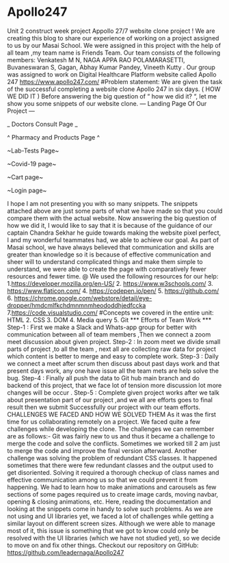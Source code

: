 # Apollo247
Unit 2 construct week project
Appollo 27/7 website clone project !
We are creating this blog to share our experience of working on a project assigned to us by our Masai School. We were assigned in this project with the help of all team ,my team name is Friends Team.
Our team consists of the following members: Venkatesh M N, NAGA APPA RAO POLAMARASETTI, Buvaneswaran S, Gagan, Abhay Kumar Pandey, Vineeth Kutty .
Our group was assigned to work on Digital Healthcare Platform website called Apollo 247 https://www.apollo247.com/
#Problem statement:
We are given the task of the successful completing a website clone Apollo 247 in six days.
( HOW WE DID IT )
Before answering the big question of “ how we did it? “, let me show you some snippets of our website clone.
— Landing Page Of Our Project —

_ Doctors Consult Page _

^ Pharmacy and Products Page ^

~Lab-Tests Page~

~Covid-19 page~

~Cart page~

~Login page~

I hope I am not presenting you with so many snippets. The snippets attached above are just some parts of what we have made so that you could compare them with the actual website.
Now answering the big question of how we did it, I would like to say that it is because of the guidance of our captain Chandra Sekhar he guide towards making the website pixel perfect, I and my wonderful teammates had, we able to achieve our goal. As part of Masai school, we have always believed that communication and skills are greater than knowledge so it is because of effective communication and sheer will to understand complicated things and make them simple to understand, we were able to create the page with comparatively fewer resources and fewer time.
@ We used the following resources for our help:
1.https://developer.mozilla.org/en-US/
2. https://www.w3schools.com/
3. https://www.flaticon.com/
4. https://codepen.io/pen/
5. https://github.com/
6. https://chrome.google.com/webstore/detail/eye-dropper/hmdcmlfkchdmnmnmheododdhjedfccka
7.https://code.visualstudio.com/
#Concepts we covered in the entire unit:
HTML
2. CSS
3. DOM
4. Media query
5. Git
*** Efforts of Team Work ***
Step-1 : First we make a Slack and Whats-app group for better with communication between all of team members ,Then we connect a zoom meet discussion about given project.
Step-2 : In zoom meet we divide small parts of project ,to all the team , next all are collecting raw data for project which content is better to merge and easy to complete work.
Step-3 : Daily we connect a meet after scrum then discuss about past days work and that present days work, any one have issue all the team mets are help solve the bug.
Step-4 : Finally all push the data to Git hub main branch and do backend of this project, that we face lot of tension more discussion lot more changes will be occur .
Step-5 : Complete given project works after we talk about presentation part of our project ,and we all are efforts goes to final result then we submit Successfully our project with our team efforts.
CHALLENGES WE FACED AND HOW WE SOLVED THEM
As it was the first time for us collaborating remotely on a project. We faced quite a few challenges while developing the clone. The challenges we can remember are as follows:-
Git was fairly new to us and thus it became a challenge to merge the code and solve the conflicts. Sometimes we worked till 2 am just to merge the code and improve the final version afterward.
Another challenge was solving the problem of redundant CSS classes. It happened sometimes that there were few redundant classes and the output used to get disoriented. Solving it required a thorough checkup of class names and effective communication among us so that we could prevent it from happening.
We had to learn how to make animations and carousels as few sections of some pages required us to create image cards, moving navbar, opening & closing animations, etc. Here, reading the documentation and looking at the snippets come in handy to solve such problems.
As we are not using and UI libraries yet, we faced a lot of challenges while getting a similar layout on different screen sizes. Although we were able to manage most of it, this issue is something that we got to know could only be resolved with the UI libraries (which we have not studied yet), so we decide to move on and fix other things.
Checkout our repository on GitHub: https://github.com/leadernaga/Apollo247
